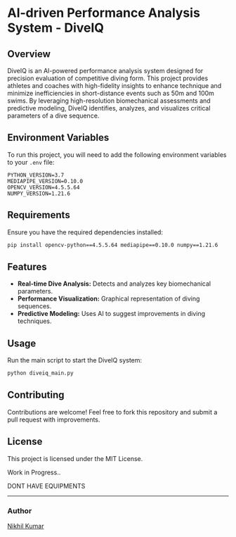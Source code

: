# AI-driven Performance Analysis System - DiveIQ

## Overview
DiveIQ is an AI-powered performance analysis system designed for precision evaluation of competitive diving form. This project provides athletes and coaches with high-fidelity insights to enhance technique and minimize inefficiencies in short-distance events such as 50m and 100m swims. By leveraging high-resolution biomechanical assessments and predictive modeling, DiveIQ identifies, analyzes, and visualizes critical parameters of a dive sequence.

## Environment Variables
To run this project, you will need to add the following environment variables to your `.env` file:

```
PYTHON_VERSION=3.7
MEDIAPIPE_VERSION=0.10.0
OPENCV_VERSION=4.5.5.64
NUMPY_VERSION=1.21.6
```

## Requirements
Ensure you have the required dependencies installed:

```bash
pip install opencv-python==4.5.5.64 mediapipe==0.10.0 numpy==1.21.6
```

## Features
- **Real-time Dive Analysis:** Detects and analyzes key biomechanical parameters.
- **Performance Visualization:** Graphical representation of diving sequences.
- **Predictive Modeling:** Uses AI to suggest improvements in diving techniques.

## Usage
Run the main script to start the DiveIQ system:

```bash
python diveiq_main.py
```

## Contributing
Contributions are welcome! Feel free to fork this repository and submit a pull request with improvements.

## License
This project is licensed under the MIT License.




Work in Progress..

DONT HAVE EQUIPMENTS

---

### Author
[Nikhil Kumar](https://github.com/Nikhil112024)


